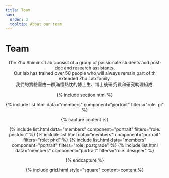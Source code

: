 ```yaml
---
title: Team
nav:
  order: 3
  tooltip: About our team
---
```


# Team

<center> The Zhu Shimin’s Lab consist of a group of passionate students and post-doc and research assistants.<br>
Our lab has trained over 50 people who will always remain part of th extended Zhu Lab family.<br>
我們的實驗室由一群滿懷熱忱的博士生、博士後研究員和研究助理組成.

{% include section.html %}

{% include list.html data="members" component="portrait" filters="role: pi" %}



{% capture content %}

{% include list.html data="members" component="portrait" filters="role: postdoc" %}
{% include list.html data="members" component="portrait" filters="role: phd" %}
{% include list.html data="members" component="portrait" filters="role: postgrade" %}
{% include list.html data="members" component="portrait" filters="role: designer" %}

{% endcapture %}

{% include grid.html style="square" content=content %}
